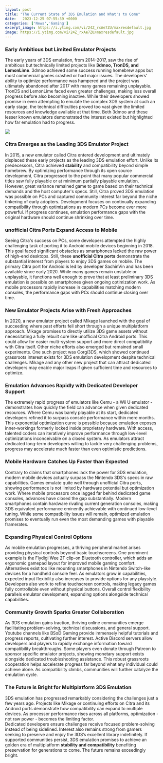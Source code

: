 ```yaml
---
layout: post
title: "The Current State of 3DS Emulation and What's to Come"
date:   2023-12-25 07:55:39 +0000
categories: ['News','Gaming']
excerpt_image: https://i.ytimg.com/vi/24Z_rxAe7ZU/maxresdefault.jpg
image: https://i.ytimg.com/vi/24Z_rxAe7ZU/maxresdefault.jpg
---
```


###  Early Ambitious but Limited Emulator Projects
The early years of 3DS emulation, from 2014-2017, saw the rise of ambitious but technically limited projects like **3dmoo, TronDS, and LemonLime**. 3dmoo achieved some success running homebrew apps but most commercial games crashed or had major issues. The developers' ability to optimize performance was hampered and the project was ultimately abandoned after 2017 with many games remaining unplayable. 
TronDS and LemonLime faced even greater challenges, making less overall progress before also becoming inactive. While their developers showed promise in even attempting to emulate the complex 3DS system at such an early stage, the technical difficulties proved too vast given the limited resources and knowledge available at that time. Both 3dmoo and these lesser known emulators demonstrated the interest existed but highlighted how far emulation had to progress.

![](https://hackinformer.com/wp-content/uploads/2015/11/3ds-emulator-tron.png)
###  Citra Emerges as the Leading 3DS Emulator Project
In 2015, a new emulator called Citra entered development and ultimately displaced these early projects as the leading 3DS emulation effort. Unlike its predecessors, Citra achieved **stability** and compatibility beyond simple homebrew. By optimizing performance through its open source development, Citra progressed to the point that many popular commercial titles saw fully playable or at minimum partially playable emulation. 
However, great variance remained game to game based on their technical demands and the host computer's specs. Still, Citra proved 3DS emulation was possible on PCs and captured community interest far beyond the niche tinkering of early adopters. Development focuses on continually expanding compatibility through optimizations as modern PCs become ever more powerful. If progress continues, emulation performance gaps with the original hardware should continue shrinking over time.
###  unofficial Citra Ports Expand Access to Mobile
Seeing Citra's success on PCs, some developers attempted the highly challenging task of porting it to Android mobile devices beginning in 2018. This goal faced significant obstacles as smartphones lacked the raw power of high-end desktops. Still, these **unofficial Citra ports** demonstrate the substantial interest from players to enjoy 3DS games on mobile. 
The primary Citra port for Android is led by developer SachinVin and has been available since early 2020. While many games remain unstable or unplayable, it functions well enough to prove that at least preliminary 3DS emulation is possible on smartphones given ongoing optimization work. As mobile processors rapidly increase in capabilities matching modern consoles, the performance gaps with PCs should continue closing over time.
###  New Emulator Projects Arise with Fresh Approaches  
In 2020, a new emulator project called Mikage launched with the goal of succeeding where past efforts fell short through a unique multiplatform approach. Mikage promises to directly utilize 3DS game assets without necessitating a fully rebuilt core like unofficial Citra Android ports. This could allow for easier multi-system support and more direct compatibility with Citra itself.
Other niche efforts also emerged but remained small experiments. One such project was Corgi3DS, which showed continued grassroots interest exists for 3DS emulation development despite technical challenges. Mikage and any other new project that can attract dedicated developers may enable major leaps if given sufficient time and resources to optimize.
###  Emulation Advances Rapidly with Dedicated Developer Support
The extremely rapid progress of emulators like Cemu - a Wii U emulator - demonstrates how quickly the field can advance when given dedicated resources. Where Cemu was barely playable at its start, dedicated developers refined it to surpass console performance within mere months. 
This exponential optimization curve is possible because emulation exposes inner-workings formerly locked inside proprietary hardware. With access, talented coders can iteratively improve performance through low-level optimizations inconceivable on a closed system. As emulators attract dedicated long-term developers willing to tackle very challenging problems, progress may accelerate much faster than even optimistic predictions.
###  Mobile Hardware Catches Up Faster than Expected
Contrary to claims that smartphones lack the power for 3DS emulation, modern mobile devices actually surpass the Nintendo 3DS's specs in raw capabilities. Games emulate quite well through unofficial Citra ports, showing performance is not limited by hardware potential but optimization work. 
Where mobile processors once lagged far behind dedicated game consoles, advances have closed the gap substantially. Modern smartphones contain hardware rivaling current generation consoles, making 3DS equivalent performance eminently achievable with continued low-level tuning. While some compatibility issues will remain, optimized emulation promises to eventually run even the most demanding games with playable framerates.
###  Expanding Physical Control Options 
As mobile emulation progresses, a thriving peripheral market arises providing physical controls beyond basic touchscreens. One prominent example is the Flydigi Wee 2T clip-on Bluetooth controller, which adds an ergonomic gamepad layout for improved mobile gaming comfort. 
Alternatives exist too like mounting smartphones in Nintendo Switch-like devices for a handheld console feel. As emulators grow in capabilities, expected input flexibility also increases to provide options for any playstyle. Developers also work to refine touchscreen controls, making legacy games fully controllable even without physical buttons. Overall control flexibility parallels emulator development, expanding options alongside technical capabilities.
###  Community Growth Sparks Greater Collaboration
As 3DS emulation gains traction, thriving online communities emerge facilitating problem-solving, technical discussions, and general support. Youtube channels like BSoD Gaming provide immensely helpful tutorials and progress reports, cultivating further interest. 
Active Discord servers allow developers and players to rapidly exchange information toward compatibility breakthroughs. Some players even donate through Patreon to sponsor specific emulator projects, showing monetary support exists alongside dedicated troubleshooting assistance. This robust grassroots cooperation helps accelerate progress far beyond what any individual could achieve alone. As compatibility climbs, communities will further catalyze the emulation cycle.
###  The Future is Bright for Multiplatform 3DS Emulation  
3DS emulation has progressed remarkably considering the challenges just a few years ago. Projects like Mikage or continuing efforts on Citra and its Android ports demonstrate how compatibility can expand to multiple devices. As processor performance rises across all platforms, optimization - not raw power - becomes the limiting factor.  
Dedicated developers ensure challenges receive focused problem-solving instead of being sidelined. Interest also remains strong from gamers seeking to preserve and enjoy the 3DS’s excellent library indefinitely. If supported communities persist, 3DS emulation promises to achieve an golden era of multiplatform **stability and compatibility** benefiting preservation for generations to come. The future remains exceedingly bright.
